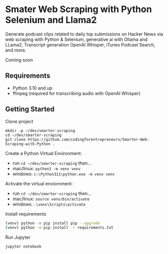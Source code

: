 # Smater Web Scraping with Python Selenium and Llama2
Generate podcast clips related to daily top submissions on Hacker News via web scraping with Python & Selenium, generative ai with Ollama and LLama2, Transcript generation OpenAI Whisper, iTunes Podcast Search, and more.

Coming soon

## Requirements
- Python 3.10 and up
- ffmpeg (required for transcribing audio with OpenAI Whisper)

## Getting Started

Clone project
```
mkdir -p ~/dev/smarter-scraping
cd ~/dev/smarter-scraping
git clone https://github.com/codingforentrepreneurs/Smarter-Web-Scraping-with-Python .
```

Create a Python Virtual Environment:
- run `cd ~/dev/smarter-scraping` then...
- mac/linux: `python3 -m venv venv`
- windows: `c:\Python311\python.exe -m venv venv`

Activate the virtual enviornment:
- run `cd ~/dev/smarter-scraping` then...
- mac/linux: `source venv/bin/activate`
- windows: `.\venv\Scripts\activate`

Install requirements
```bash
(venv) python -m pip install pip --upgrade
(venv) python -m pip install -r requirements.txt
```

Run Jupyter
```
jupyter notebook
```

